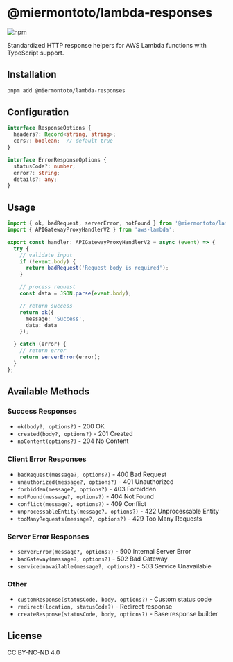 # @miermontoto/lambda-responses

[![npm](https://img.shields.io/npm/v/@miermontoto/lambda-responses)](https://www.npmjs.com/package/@miermontoto/lambda-responses)

Standardized HTTP response helpers for AWS Lambda functions with TypeScript support.

## Installation

```bash
pnpm add @miermontoto/lambda-responses
```

## Configuration

```typescript
interface ResponseOptions {
  headers?: Record<string, string>;
  cors?: boolean;  // default true
}

interface ErrorResponseOptions {
  statusCode?: number;
  error?: string;
  details?: any;
}
```

## Usage

```typescript
import { ok, badRequest, serverError, notFound } from '@miermontoto/lambda-responses';
import { APIGatewayProxyHandlerV2 } from 'aws-lambda';

export const handler: APIGatewayProxyHandlerV2 = async (event) => {
  try {
    // validate input
    if (!event.body) {
      return badRequest('Request body is required');
    }

    // process request
    const data = JSON.parse(event.body);

    // return success
    return ok({
      message: 'Success',
      data: data
    });

  } catch (error) {
    // return error
    return serverError(error);
  }
};
```

## Available Methods

### Success Responses
- `ok(body?, options?)` - 200 OK
- `created(body?, options?)` - 201 Created
- `noContent(options?)` - 204 No Content

### Client Error Responses
- `badRequest(message?, options?)` - 400 Bad Request
- `unauthorized(message?, options?)` - 401 Unauthorized
- `forbidden(message?, options?)` - 403 Forbidden
- `notFound(message?, options?)` - 404 Not Found
- `conflict(message?, options?)` - 409 Conflict
- `unprocessableEntity(message?, options?)` - 422 Unprocessable Entity
- `tooManyRequests(message?, options?)` - 429 Too Many Requests

### Server Error Responses
- `serverError(message?, options?)` - 500 Internal Server Error
- `badGateway(message?, options?)` - 502 Bad Gateway
- `serviceUnavailable(message?, options?)` - 503 Service Unavailable

### Other
- `customResponse(statusCode, body, options?)` - Custom status code
- `redirect(location, statusCode?)` - Redirect response
- `createResponse(statusCode, body, options?)` - Base response builder

## License

CC BY-NC-ND 4.0